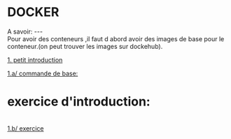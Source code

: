 # DOCKER 

 A savoir: ---  
  Pour avoir des conteneurs ,il faut d abord avoir des images de base pour le conteneur.(on peut trouver les images sur dockehub).

  <a href="intro docker.md">1. petit introduction<a> <br>

  <a href="commande de base.txt">1.a/ commande de base:<a> <br>

  <h1>exercice d'introduction:</h1><br>
  <a href="exercice de base.md">1.b/ exercice<a>